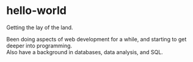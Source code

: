 # hello-world
Getting the lay of the land.

Been doing aspects of web development for a while, and starting to get deeper into programming.  
Also have a background in databases, data analysis, and SQL.
